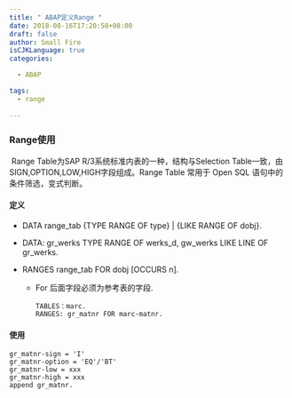 ```yaml
---
title: " ABAP定义Range "
date: 2018-08-16T17:20:58+08:00
draft: false
author: Small Fire
isCJKLanguage: true
categories: 

  - ABAP

tags: 
  - range
 
---
```




### Range使用

​	Range Table为SAP R/3系统标准内表的一种，结构与Selection Table一致，由SIGN,OPTION,LOW,HIGH字段组成。Range Table 常用于 Open SQL 语句中的条件筛选，变式判断。

#### 定义

- DATA range_tab {TYPE RANGE OF type} | {LIKE RANGE OF dobj}.
  
-  DATA: gr_werks TYPE RANGE OF werks_d,   gw_werks LIKE LINE  OF gr_werks.
  
- RANGES range_tab FOR dobj [OCCURS n].

  - For 后面字段必须为参考表的字段.

    ```JS
    TABLES：marc.
    RANGES: gr_matnr FOR marc-matnr.
    ```
  

#### 使用

```
gr_matnr-sign = 'I'
gr_matnr-option = 'EQ'/'BT'
gr_matnr-low = xxx
gr_matnr-high = xxx
append gr_matnr.
```

